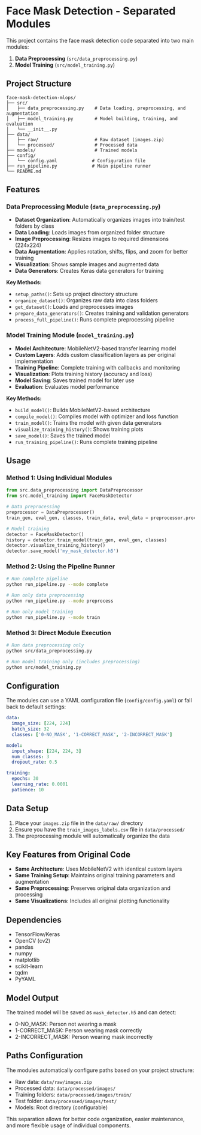 # Face Mask Detection - Separated Modules

This project contains the face mask detection code separated into two main modules:

1. **Data Preprocessing** (`src/data_preprocessing.py`)
2. **Model Training** (`src/model_training.py`)

## Project Structure

```
face-mask-detection-mlops/
├── src/
│   ├── data_preprocessing.py    # Data loading, preprocessing, and augmentation
│   ├── model_training.py        # Model building, training, and evaluation
│   └── __init__.py
├── data/
│   ├── raw/                     # Raw dataset (images.zip)
│   └── processed/               # Processed data
├── models/                      # Trained models
├── config/
│   └── config.yaml             # Configuration file
├── run_pipeline.py             # Main pipeline runner
└── README.md
```

## Features

### Data Preprocessing Module (`data_preprocessing.py`)

- **Dataset Organization**: Automatically organizes images into train/test folders by class
- **Data Loading**: Loads images from organized folder structure
- **Image Preprocessing**: Resizes images to required dimensions (224x224)
- **Data Augmentation**: Applies rotation, shifts, flips, and zoom for better training
- **Visualization**: Shows sample images and augmented data
- **Data Generators**: Creates Keras data generators for training

**Key Methods:**
- `setup_paths()`: Sets up project directory structure
- `organize_dataset()`: Organizes raw data into class folders
- `get_dataset()`: Loads and preprocesses images
- `prepare_data_generators()`: Creates training and validation generators
- `process_full_pipeline()`: Runs complete preprocessing pipeline

### Model Training Module (`model_training.py`)

- **Model Architecture**: MobileNetV2-based transfer learning model
- **Custom Layers**: Adds custom classification layers as per original implementation
- **Training Pipeline**: Complete training with callbacks and monitoring
- **Visualization**: Plots training history (accuracy and loss)
- **Model Saving**: Saves trained model for later use
- **Evaluation**: Evaluates model performance

**Key Methods:**
- `build_model()`: Builds MobileNetV2-based architecture
- `compile_model()`: Compiles model with optimizer and loss function
- `train_model()`: Trains the model with given data generators
- `visualize_training_history()`: Shows training plots
- `save_model()`: Saves the trained model
- `run_training_pipeline()`: Runs complete training pipeline

## Usage

### Method 1: Using Individual Modules

```python
from src.data_preprocessing import DataPreprocessor
from src.model_training import FaceMaskDetector

# Data preprocessing
preprocessor = DataPreprocessor()
train_gen, eval_gen, classes, train_data, eval_data = preprocessor.process_full_pipeline()

# Model training
detector = FaceMaskDetector()
history = detector.train_model(train_gen, eval_gen, classes)
detector.visualize_training_history()
detector.save_model('my_mask_detector.h5')
```

### Method 2: Using the Pipeline Runner

```bash
# Run complete pipeline
python run_pipeline.py --mode complete

# Run only data preprocessing
python run_pipeline.py --mode preprocess

# Run only model training
python run_pipeline.py --mode train
```

### Method 3: Direct Module Execution

```bash
# Run data preprocessing only
python src/data_preprocessing.py

# Run model training only (includes preprocessing)
python src/model_training.py
```

## Configuration

The modules can use a YAML configuration file (`config/config.yaml`) or fall back to default settings:

```yaml
data:
  image_size: [224, 224]
  batch_size: 32
  classes: ['0-NO_MASK', '1-CORRECT_MASK', '2-INCORRECT_MASK']

model:
  input_shape: [224, 224, 3]
  num_classes: 3
  dropout_rate: 0.5

training:
  epochs: 30
  learning_rate: 0.0001
  patience: 10
```

## Data Setup

1. Place your `images.zip` file in the `data/raw/` directory
2. Ensure you have the `train_images_labels.csv` file in `data/processed/`
3. The preprocessing module will automatically organize the data

## Key Features from Original Code

- **Same Architecture**: Uses MobileNetV2 with identical custom layers
- **Same Training Setup**: Maintains original training parameters and augmentation
- **Same Preprocessing**: Preserves original data organization and processing
- **Same Visualizations**: Includes all original plotting functionality

## Dependencies

- TensorFlow/Keras
- OpenCV (cv2)
- pandas
- numpy
- matplotlib
- scikit-learn
- tqdm
- PyYAML

## Model Output

The trained model will be saved as `mask_detector.h5` and can detect:
- 0-NO_MASK: Person not wearing a mask
- 1-CORRECT_MASK: Person wearing mask correctly
- 2-INCORRECT_MASK: Person wearing mask incorrectly

## Paths Configuration

The modules automatically configure paths based on your project structure:
- Raw data: `data/raw/images.zip`
- Processed data: `data/processed/images/`
- Training folders: `data/processed/images/train/`
- Test folder: `data/processed/images/test/`
- Models: Root directory (configurable)

This separation allows for better code organization, easier maintenance, and more flexible usage of individual components.

